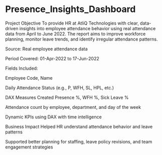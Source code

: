 # Presence_Insights_Dashboard
Project Objective
To provide HR at AtliQ Technologies with clear, data-driven insights into employee attendance behavior using real attendance data from April to June 2022. The report aims to improve workforce planning, monitor leave trends, and identify irregular attendance patterns.

Source: Real employee attendance data

Period Covered: 01-Apr-2022 to 17-Jun-2022

Fields Included:

Employee Code, Name

Daily Attendance Status (e.g., P, WFH, SL, HPL, etc.)


DAX Measures Created
Presence %, WFH %, Sick Leave %


Attendance count by employee, department, and day of the week


Dynamic KPIs using DAX with time intelligence


Business Impact
Helped HR understand attendance behavior and leave patterns

Supported better planning for staffing, leave policy revisions, and team engagement strategies
